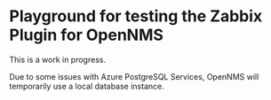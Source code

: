 # Playground for testing the Zabbix Plugin for OpenNMS

This is a work in progress.

Due to some issues with Azure PostgreSQL Services, OpenNMS will temporarily use a local database instance.